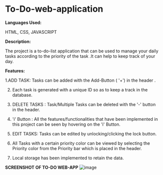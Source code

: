 # To-Do-web-application

**Languages Used:**

HTML, CSS, JAVASCRIPT



**Description:**

The project is a to-do-list application that can be used to manage your daily tasks according to the priority of the task .It can help to keep track of your day.



**Features:**


1.ADD TASK: Tasks can be added with the Add-Button ( '+') in the header .

2. Each task is generated with a unique ID so as to keep a track in the database.

3. DELETE TASKS : Task/Multiple Tasks can be deleted with the '-' button in the header.
 
4. 'i' Button : All the features/functionalities that have been implemented in this project can be seen by hovering on the 'i' Button.

5. EDIT TASKS: Tasks can be edited by unlocking/clicking the lock button.

6. All Tasks with a certain priority color can be viewed by selecting the Priority color from the Priority bar which is placed in the header.

7. Local storage has been implemented to retain the data.


**SCREENSHOT OF TO-DO WEB-APP**
![image](https://user-images.githubusercontent.com/76245508/122409352-b39c1600-cfa0-11eb-9261-57d75f682f28.png)

